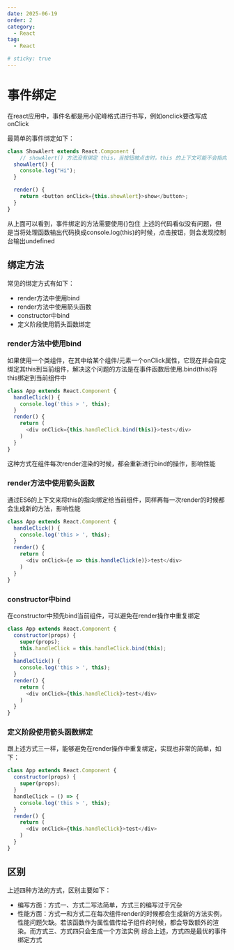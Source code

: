 ```yaml
---
date: 2025-06-19
order: 2
category:
  - React
tag:
  - React

# sticky: true
---
```


#  事件绑定
在react应用中，事件名都是用小驼峰格式进行书写，例如onclick要改写成onClick

最简单的事件绑定如下：

```js
class ShowAlert extends React.Component {
    // showAlert() 方法没有绑定 this，当按钮被点击时，this 的上下文可能不会指向 ShowAlert 类实例，而是指向其他对象（例如全局对象或者 undefined），从而导致错误。
  showAlert() {
    console.log("Hi");
  }

  render() {
    return <button onClick={this.showAlert}>show</button>;
  }
}
```

从上面可以看到，事件绑定的方法需要使用{}包住
上述的代码看似没有问题，但是当将处理函数输出代码换成console.log(this)的时候，点击按钮，则会发现控制台输出undefined

## 绑定方法

常见的绑定方式有如下：
- render方法中使用bind
- render方法中使用箭头函数
- constructor中bind
- 定义阶段使用箭头函数绑定

### render方法中使用bind
如果使用一个类组件，在其中给某个组件/元素一个onClick属性，它现在并会自定绑定其this到当前组件，解决这个问题的方法是在事件函数后使用.bind(this)将this绑定到当前组件中

```js
class App extends React.Component {
  handleClick() {
    console.log('this > ', this);
  }
  render() {
    return (
      <div onClick={this.handleClick.bind(this)}>test</div>
    )
  }
}
```

这种方式在组件每次render渲染的时候，都会重新进行bind的操作，影响性能

### render方法中使用箭头函数
通过ES6的上下文来将this的指向绑定给当前组件，同样再每一次render的时候都会生成新的方法，影响性能

```js
class App extends React.Component {
  handleClick() {
    console.log('this > ', this);
  }
  render() {
    return (
      <div onClick={e => this.handleClick(e)}>test</div>
    )
  }
}
```

### constructor中bind
在constructor中预先bind当前组件，可以避免在render操作中重复绑定

```js
class App extends React.Component {
  constructor(props) {
    super(props);
    this.handleClick = this.handleClick.bind(this);
  }
  handleClick() {
    console.log('this > ', this);
  }
  render() {
    return (
      <div onClick={this.handleClick}>test</div>
    )
  }
}
```

### 定义阶段使用箭头函数绑定
跟上述方式三一样，能够避免在render操作中重复绑定，实现也非常的简单，如下：

```js
class App extends React.Component {
  constructor(props) {
    super(props);
  }
  handleClick = () => {
    console.log('this > ', this);
  }
  render() {
    return (
      <div onClick={this.handleClick}>test</div>
    )
  }
}
```

## 区别
上述四种方法的方式，区别主要如下：
- 编写方面：方式一、方式二写法简单，方式三的编写过于冗杂
- 性能方面：方式一和方式二在每次组件render的时候都会生成新的方法实例，性能问题欠缺。若该函数作为属性值传给子组件的时候，都会导致额外的渲染。而方式三、方式四只会生成一个方法实例
综合上述，方式四是最优的事件绑定方式








